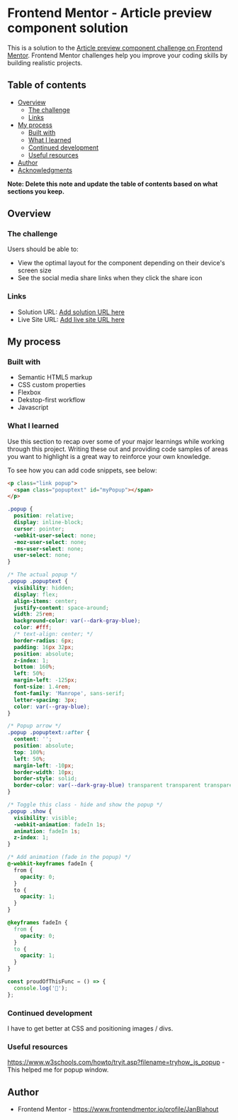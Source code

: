 # Frontend Mentor - Article preview component solution

This is a solution to the [Article preview component challenge on Frontend Mentor](https://www.frontendmentor.io/challenges/article-preview-component-dYBN_pYFT). Frontend Mentor challenges help you improve your coding skills by building realistic projects.

## Table of contents

- [Overview](#overview)
  - [The challenge](#the-challenge)
  - [Links](#links)
- [My process](#my-process)
  - [Built with](#built-with)
  - [What I learned](#what-i-learned)
  - [Continued development](#continued-development)
  - [Useful resources](#useful-resources)
- [Author](#author)
- [Acknowledgments](#acknowledgments)

**Note: Delete this note and update the table of contents based on what sections you keep.**

## Overview

### The challenge

Users should be able to:

- View the optimal layout for the component depending on their device's screen size
- See the social media share links when they click the share icon

### Links

- Solution URL: [Add solution URL here](https://your-solution-url.com)
- Live Site URL: [Add live site URL here](https://your-live-site-url.com)

## My process

### Built with

- Semantic HTML5 markup
- CSS custom properties
- Flexbox
- Dekstop-first workflow
- Javascript

### What I learned

Use this section to recap over some of your major learnings while working through this project. Writing these out and providing code samples of areas you want to highlight is a great way to reinforce your own knowledge.

To see how you can add code snippets, see below:

```html
<p class="link popup">
  <span class="popuptext" id="myPopup"></span>
</p>
```

```css
.popup {
  position: relative;
  display: inline-block;
  cursor: pointer;
  -webkit-user-select: none;
  -moz-user-select: none;
  -ms-user-select: none;
  user-select: none;
}

/* The actual popup */
.popup .popuptext {
  visibility: hidden;
  display: flex;
  align-items: center;
  justify-content: space-around;
  width: 25rem;
  background-color: var(--dark-gray-blue);
  color: #fff;
  /* text-align: center; */
  border-radius: 6px;
  padding: 16px 32px;
  position: absolute;
  z-index: 1;
  bottom: 160%;
  left: 50%;
  margin-left: -125px;
  font-size: 1.4rem;
  font-family: 'Manrope', sans-serif;
  letter-spacing: 3px;
  color: var(--gray-blue);
}

/* Popup arrow */
.popup .popuptext::after {
  content: '';
  position: absolute;
  top: 100%;
  left: 50%;
  margin-left: -10px;
  border-width: 10px;
  border-style: solid;
  border-color: var(--dark-gray-blue) transparent transparent transparent;
}

/* Toggle this class - hide and show the popup */
.popup .show {
  visibility: visible;
  -webkit-animation: fadeIn 1s;
  animation: fadeIn 1s;
  z-index: 1;
}

/* Add animation (fade in the popup) */
@-webkit-keyframes fadeIn {
  from {
    opacity: 0;
  }
  to {
    opacity: 1;
  }
}

@keyframes fadeIn {
  from {
    opacity: 0;
  }
  to {
    opacity: 1;
  }
}
```

```js
const proudOfThisFunc = () => {
  console.log('🎉');
};
```

### Continued development

I have to get better at CSS and positioning images / divs.

### Useful resources

https://www.w3schools.com/howto/tryit.asp?filename=tryhow_js_popup - This helped me for popup window.

## Author

- Frontend Mentor - https://www.frontendmentor.io/profile/JanBlahout
